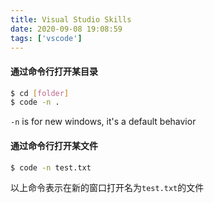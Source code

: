 ```yaml
---
title: Visual Studio Skills
date: 2020-09-08 19:08:59
tags: ['vscode']
---
```


#### 通过命令行打开某目录
```sh
$ cd [folder]
$ code -n .
```
`-n` is for new windows, it's a default behavior

#### 通过命令行打开某文件
```sh
$ code -n test.txt
```
以上命令表示在新的窗口打开名为`test.txt`的文件